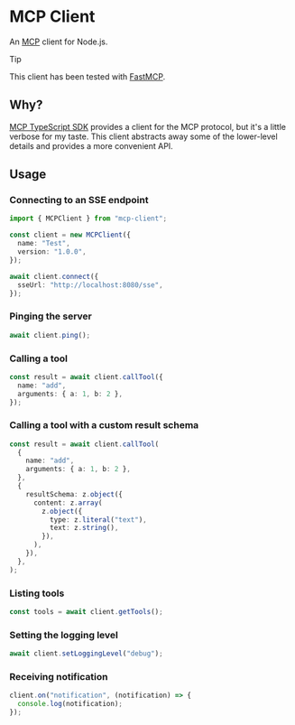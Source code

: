 # MCP Client

An [MCP](https://glama.ai/blog/2024-11-25-model-context-protocol-quickstart) client for Node.js.

> [!TIP]
> This client has been tested with [FastMCP](https://github.com/punkpeye/fastmcp).

## Why?

[MCP TypeScript SDK](https://github.com/modelcontextprotocol/typescript-sdk) provides a client for the MCP protocol, but it's a little verbose for my taste. This client abstracts away some of the lower-level details and provides a more convenient API.

## Usage

### Connecting to an SSE endpoint

```ts
import { MCPClient } from "mcp-client";

const client = new MCPClient({
  name: "Test",
  version: "1.0.0",
});

await client.connect({
  sseUrl: "http://localhost:8080/sse",
});
```

### Pinging the server

```ts
await client.ping();
```

### Calling a tool

```ts
const result = await client.callTool({
  name: "add",
  arguments: { a: 1, b: 2 },
});
```

### Calling a tool with a custom result schema

```ts
const result = await client.callTool(
  {
    name: "add",
    arguments: { a: 1, b: 2 },
  },
  {
    resultSchema: z.object({
      content: z.array(
        z.object({
          type: z.literal("text"),
          text: z.string(),
        }),
      ),
    }),
  },
);
```

### Listing tools

```ts
const tools = await client.getTools();
```

### Setting the logging level

```ts
await client.setLoggingLevel("debug");
```

### Receiving notification

```ts
client.on("notification", (notification) => {
  console.log(notification);
});
```
